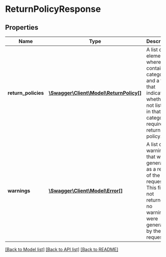 # ReturnPolicyResponse

## Properties
Name | Type | Description | Notes
------------ | ------------- | ------------- | -------------
**return_policies** | [**\Swagger\Client\Model\ReturnPolicy[]**](ReturnPolicy.md) | A list of elements, where each contains a category ID and a flag that indicates whether or not listings in that category require a return policy. | [optional] 
**warnings** | [**\Swagger\Client\Model\Error[]**](Error.md) | A list of the warnings that were generated as a result of the request. This field is not returned if no warnings were generated by the request. | [optional] 

[[Back to Model list]](../../README.md#documentation-for-models) [[Back to API list]](../../README.md#documentation-for-api-endpoints) [[Back to README]](../../README.md)

